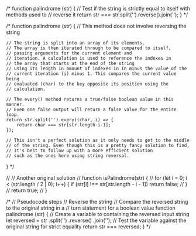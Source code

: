 /* function palindrome (str) {
    // Test if the string is strictly equal to itself with methods used to
    // reverse it
    return str === str.split('').reverse().join('');
} */

/* 
function palindrome (str) {
    // This method does not involve reversing the string

    // The string is split into an array of its elements.
    // The array is then iterated through to be compared to itself,
    // passing arguments for the current element and
    // iteration. A calculation is used to reference the indexes in
    // the array that starts at the end of the string
    // using its length in amount of indexes in in minus the value of the
    // current iteration (i) minus 1. This compares the current value being
    // evaluated (char) to the key opposite its position using the
    // calculation.

    // The every() method returns a true/false boolean value in this manner.
    // Even one false output will return a false value for the entire loop.
    return str.split('').every((char, i) => {
        return char === str[str.length-i-1];
    });

    // This isn't a perfect solution as it only needs to get to the middle
    // of the string. Even though this is a pretty fancy solution to find,
    // It's best to follow up with a more efficient solution
    // such as the ones here using string reversal.
} 
*/

// // Another original solution
// function isPalindrome(str) {
//     for (let i = 0; i < (str.length / 2 | 0); i++) { if (str[i] !== str[str.length - i - 1]) return false;
//     }
//     return true;
// }

/* 
// Pseudocode steps
// Reverse the string
// Compare the reversed string to the original string in a
// turn statement for a boolean value
function palindrome (str) {
    // Create a variable to containing the reversed input string
    let reversed = str
        .split('')
        .reverse()
        .join('');
    // Test the variable against the original string for strict equality
    return str === reversed;
} 
*/